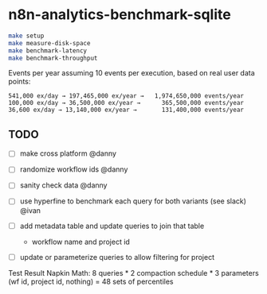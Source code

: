 # n8n-analytics-benchmark-sqlite

```sh
make setup
make measure-disk-space
make benchmark-latency
make benchmark-throughput
```

Events per year assuming 10 events per execution, based on real user data points:

```
541,000 ex/day → 197,465,000 ex/year →   1,974,650,000 events/year
100,000 ex/day → 36,500,000 ex/year →      365,500,000 events/year
36,600 ex/day → 13,140,000 ex/year →       131,400,000 events/year
```

## TODO

- [ ] make cross platform @danny
- [ ] randomize workflow ids @danny
- [ ] sanity check data @danny
- [ ] use hyperfine to benchmark each query for both variants (see slack) @ivan
- [ ] add metadata table and update queries to join that table
    - workflow name and project id
- [ ] update or parameterize queries to allow filtering for project


Test Result Napkin Math: 8 queries * 2 compaction schedule * 3 parameters (wf id, project id, nothing) = 48 sets of percentiles
